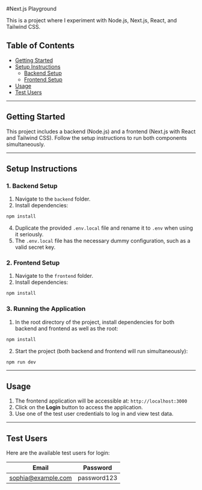 #Next.js Playground

This is a project where I experiment with Node.js, Next.js, React, and Tailwind CSS.

## Table of Contents

- [Getting Started](#getting-started)
- [Setup Instructions](#setup-instructions)
    - [Backend Setup](#backend-setup)
    - [Frontend Setup](#frontend-setup)
- [Usage](#usage)
- [Test Users](#test-users)

---

## Getting Started

This project includes a backend (Node.js) and a frontend (Next.js with React and Tailwind CSS). Follow the setup
instructions to run both components simultaneously.

---

## Setup Instructions

### 1. Backend Setup

1. Navigate to the `backend` folder.
2. Install dependencies:

```bash
npm install
```

4. Duplicate the provided `.env.local` file and rename it to `.env` when using it seriously.
5. The `.env.local` file has the necessary dummy configuration, such as a valid secret key.

### 2. Frontend Setup

1. Navigate to the `frontend` folder.
2. Install dependencies:

```bash
npm install
```

### 3. Running the Application

1. In the root directory of the project, install dependencies for both backend and frontend as well as the root:

```bash
npm install
```

2. Start the project (both backend and frontend will run simultaneously):

```bash
npm run dev
```

---

## Usage

1. The frontend application will be accessible at: `http://localhost:3000`
2. Click on the **Login** button to access the application.
3. Use one of the test user credentials to log in and view test data.

---

## Test Users

Here are the available test users for login:

| Email              | Password    |
|--------------------|-------------|
| sophia@example.com | password123 |
